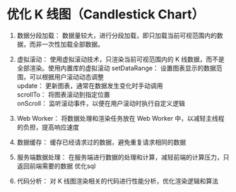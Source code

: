 # 优化 K 线图（Candlestick Chart）
1. 数据分段加载： 数据量较大，进行分段加载，即只加载当前可视范围内的数据，而非一次性加载全部数据。

2. 虚拟滚动： 使用虚拟滚动技术，只渲染当前可视范围内的 K 线数据，而不是全部渲染。使用内置库的虚拟滚动
setDataRange： 设置图表显示的数据范围，可以根据用户滚动动态调整  
update： 更新图表，通常在数据发生变化时手动调用  
scrollTo： 将图表滚动到指定位置  
onScroll： 监听滚动事件，以便在用户滚动时执行自定义逻辑  


4. Web Worker： 将数据处理和渲染任务放在 Web Worker 中，以减轻主线程的负担，提高响应速度

5. 数据缓存： 缓存已经请求过的数据，避免重复请求相同的数据

6. 服务端数据处理： 在服务端进行数据的处理和计算，减轻前端的计算压力，只返回前端需要的数据 优化sql

7. 代码分析： 对 K 线图渲染相关的代码进行性能分析，优化渲染逻辑和算法
